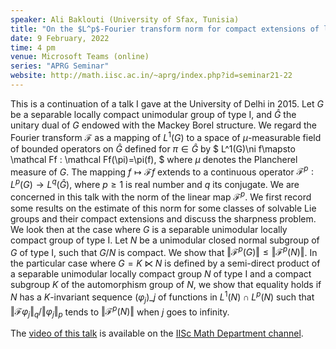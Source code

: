 ```yaml
---
speaker: Ali Baklouti (University of Sfax, Tunisia)
title: "On the $L^p$-Fourier transform norm for compact extensions of locally compact groups"
date: 9 February, 2022
time: 4 pm
venue: Microsoft Teams (online)
series: "APRG Seminar"
website: http://math.iisc.ac.in/~aprg/index.php?id=seminar21-22
---
```


This is a continuation of a talk I gave at the University of Delhi in
$2015.$ Let $G$ be a separable locally compact unimodular group of type I,
and $\widehat G$ the unitary dual of $G$ endowed with the Mackey Borel
structure. We regard the Fourier transform $\mathcal F$ as a mapping of
$L^1(G)$ to a space of $\mu$-measurable field of bounded operators on
$\widehat G$ defined for $\pi\in\widehat G$ by
$
L^1(G)\ni f\mapsto \mathcal Ff :
\mathcal Ff(\pi)=\pi(f),
$
where $\mu$ denotes the Plancherel measure of $G$. The mapping $f \mapsto
\mathcal F f$ extends to a continuous operator $\mathcal F^p : L^p(G) \to
L^q(\widehat G)$, where $p\geq 1$ is real number and $q$ its conjugate.
We are concerned in this talk with the norm  of the linear map $\mathcal
F^p$. We first record some results on the estimate of this norm for some
classes of solvable Lie groups and their compact extensions and discuss
the sharpness problem.  We look then at the case where $G$ is a separable
unimodular locally compact group of type I. Let $N$ be a unimodular
closed normal subgroup of $G$ of type I, such that $G/N$ is compact. We
show that $\Vert \mathscr F^p(G)\Vert \leq  \Vert \mathscr F^p(N )\Vert$.
In the particular case where $G=K\ltimes N$ is defined by a semi-direct
product of a separable unimodular locally compact group $N$ of type I and
a compact subgroup $K$ of the automorphism group of $N$, we show that
equality holds if  $N$ has a $K$-invariant sequence $(\varphi_j)\_j$
of functions in $L^1(N)\cap L^p(N)$ such that ${\Vert \mathscr F\varphi_j
\Vert_q}/{\Vert \varphi_j \Vert_p}$ tends to $\Vert \mathscr F^p(N
)\Vert$ when $j$ goes to infinity.

The [video of this talk](https://www.youtube.com/watch?v=iY-UDuFz8C4&list=PLQXtaLhI1-1qxOEykh-1WOFkYuIzEE-ev) is available
on the [IISc Math Department channel](https://www.youtube.com/channel/UCR5Igvq9HScQKlPr-0coSIg/playlists).
